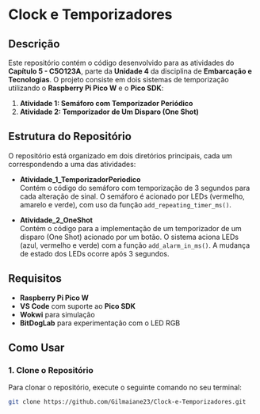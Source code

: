 # Clock e Temporizadores

## Descrição
Este repositório contém o código desenvolvido para as atividades do **Capítulo 5 - C5O123A**, parte da **Unidade 4** da disciplina de **Embarcação e Tecnologias**. O projeto consiste em dois sistemas de temporização utilizando o **Raspberry Pi Pico W** e o **Pico SDK**:

1. **Atividade 1: Semáforo com Temporizador Periódico**  
2. **Atividade 2: Temporizador de Um Disparo (One Shot)**

## Estrutura do Repositório
O repositório está organizado em dois diretórios principais, cada um correspondendo a uma das atividades:

- **Atividade_1_TemporizadorPeriodico**  
  Contém o código do semáforo com temporização de 3 segundos para cada alteração de sinal. O semáforo é acionado por LEDs (vermelho, amarelo e verde), com uso da função `add_repeating_timer_ms()`.

- **Atividade_2_OneShot**  
  Contém o código para a implementação de um temporizador de um disparo (One Shot) acionado por um botão. O sistema aciona LEDs (azul, vermelho e verde) com a função `add_alarm_in_ms()`. A mudança de estado dos LEDs ocorre após 3 segundos.

## Requisitos
- **Raspberry Pi Pico W**
- **VS Code** com suporte ao **Pico SDK**
- **Wokwi** para simulação
- **BitDogLab** para experimentação com o LED RGB

## Como Usar

### 1. Clone o Repositório
Para clonar o repositório, execute o seguinte comando no seu terminal:

```bash
git clone https://github.com/Gilmaiane23/Clock-e-Temporizadores.git
